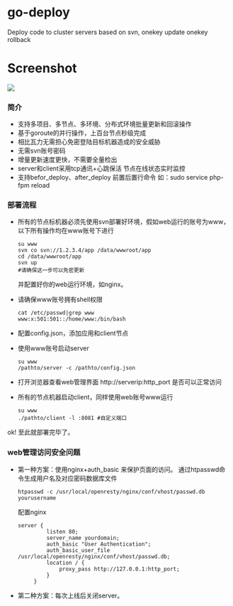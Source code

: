 # go-deploy
Deploy code to cluster servers based on svn, onekey update onekey rollback

# Screenshot
![](https://github.com/ikool-cn/go-deploy/blob/master/Screenshot.png)

### 简介
- 支持多项目、多节点、多环境、分布式环境批量更新和回滚操作
- 基于goroute的并行操作，上百台节点秒级完成
- 相比瓦力无需担心免密登陆目标机器造成的安全威胁
- 无需svn账号密码
- 增量更新速度更快，不需要全量检出
- server和client采用tcp通讯+心跳保活 节点在线状态实时监控
- 支持befor_deploy、after_deploy 前置后置行命令 如：sudo service php-fpm reload

### 部署流程

 - 所有的节点标机器必须先使用svn部署好环境，假如web运行的账号为www，以下所有操作均在www账号下进行

    ```
    su www
    svn co svn://1.2.3.4/app /data/wwwroot/app
    cd /data/wwwroot/app
    svn up
    #请确保这一步可以免密更新
    ```
    并配置好你的web运行环境，如nginx。

 - 请确保www账号拥有shell权限
    ```
    cat /etc/passwd|grep www 
    www:x:501:501::/home/www:/bin/bash
    ```

 - 配置config.json，添加应用和client节点

 - 使用www账号启动server
    ```
    su www
    /pathto/server -c /pathto/config.json
    ```
 - 打开浏览器查看web管理界面 http://serverip:http_port 是否可以正常访问

 - 所有的节点机器启动client，同样使用web账号www运行
    ```
   su www
   ./pathto/client -l :8081 #自定义端口
    ```
ok! 至此就部署完毕了。

### web管理访问安全问题
 - 第一种方案：使用nginx+auth_basic 来保护页面的访问。
    通过htpasswd命令生成用户名及对应密码数据库文件
    ```
    htpasswd -c /usr/local/openresty/nginx/conf/vhost/passwd.db yourusername
    ```
    配置nginx
    ```
    server {
             listen 80;
             server_name yourdomain;
             auth_basic "User Authentication";
             auth_basic_user_file /usr/local/openresty/nginx/conf/vhost/passwd.db;
             location / {
                 proxy_pass http://127.0.0.1:http_port;
             }
         }
    ```
 - 第二种方案：每次上线后关闭server。
